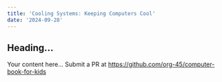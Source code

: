```yaml
---
title: 'Cooling Systems: Keeping Computers Cool'
date: '2024-09-28'
---
```


## Heading...
Your content here...
Submit a PR at https://github.com/org-45/computer-book-for-kids
